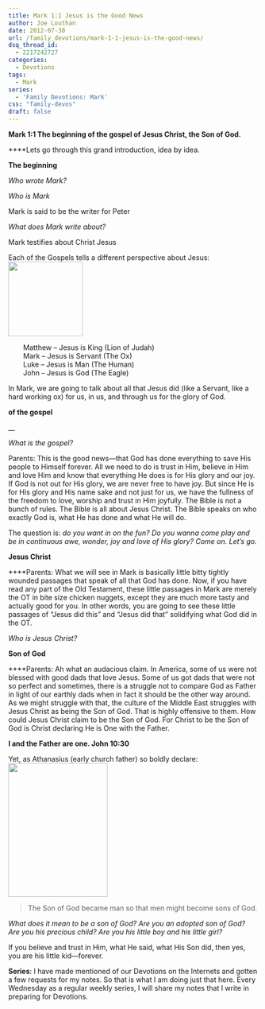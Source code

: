 ```yaml
---
title: Mark 1:1 Jesus is the Good News
author: Joe Louthan
date: 2012-07-30
url: /family_devotions/mark-1-1-jesus-is-the-good-news/
dsq_thread_id:
  - 2217242727
categories:
  - Devotions
tags:
  - Mark
series:
  - 'Family Devotions: Mark'
css: "family-devos"
draft: false
---
```

**Mark 1:1 The beginning of the gospel of Jesus Christ, the Son of God.**

****Lets go through this grand introduction, idea by idea.

**The beginning**

_Who wrote Mark?_

_Who is Mark_
  
Mark is said to be the writer for Peter

_What does Mark write about?_
  
Mark testifies about Christ Jesus

Each of the Gospels tells a different perspective about Jesus:[<img class="alignright size-thumbnail wp-image-124" title="Muskoxen (Ovibos muschatus)" src="https://i2.wp.com/theologic.us/wp-content/uploads/2012/07/Ox-8.jpg?resize=150%2C150" alt="" width="150" height="150" srcset="https://i2.wp.com/theologic.us/wp-content/uploads/2012/07/Ox-8.jpg?resize=150%2C150 150w, https://i2.wp.com/theologic.us/wp-content/uploads/2012/07/Ox-8.jpg?zoom=2&resize=150%2C150 300w, https://i2.wp.com/theologic.us/wp-content/uploads/2012/07/Ox-8.jpg?zoom=3&resize=150%2C150 450w" sizes="(max-width: 150px) 100vw, 150px" data-recalc-dims="1" />][1]

<p style="padding-left: 30px;">
  Matthew &#8211; Jesus is King (Lion of Judah)<br /> Mark &#8211; Jesus is Servant (The Ox)<br /> Luke &#8211; Jesus is Man (The Human)<br /> John &#8211; Jesus is God (The Eagle)
</p>

In Mark, we are going to talk about all that Jesus did (like a Servant, like a hard working ox) for us, in us, and through us for the glory of God.

**of the gospel**
  
__

_What is the gospel?_
  
Parents: This is the good news—that God has done everything to save His people to Himself forever. All we need to do is trust in Him, believe in Him and love Him and know that everything He does is for His glory and our joy. If God is not out for His glory, we are never free to have joy. But since He is for His glory and His name sake and not just for us, we have the fullness of the freedom to love, worship and trust in Him joyfully. The Bible is not a bunch of rules. The Bible is all about Jesus Christ. The Bible speaks on who exactly God is, what He has done and what He will do.

The question is: _do you want in on the fun? Do you wanna come play and be in continuous awe, wonder, joy and love of His glory? Come on. Let&#8217;s go._

**Jesus Christ**

****Parents: What we will see in Mark is basically little bitty tightly wounded passages that speak of all that God has done. Now, if you have read any part of the Old Testament, these little passages in Mark are merely the OT in bite size chicken nuggets, except they are much more tasty and actually good for you. In other words, you are going to see these little passages of &#8220;Jesus did this&#8221; and &#8220;Jesus did that&#8221; solidifying what God did in the OT.

_Who is Jesus Christ?_

**Son of God**

****Parents: Ah what an audacious claim. In America, some of us were not blessed with good dads that love Jesus. Some of us got dads that were not so perfect and sometimes, there is a struggle not to compare God as Father in light of our earthly dads when in fact it should be the other way around. As we might struggle with that, the culture of the Middle East struggles with Jesus Christ as being the Son of God. That is highly offensive to them. How could Jesus Christ claim to be the Son of God. For Christ to be the Son of God is Christ declaring He is One with the Father.

**I and the Father are one. John 10:30**

Yet, as Athanasius (early church father) so boldly declare:[<img class="alignright size-full wp-image-125" title="athanasius" src="https://i2.wp.com/theologic.us/wp-content/uploads/2012/07/athanasius.jpg?resize=200%2C269" alt="" width="200" height="269" data-recalc-dims="1" />][2]

> The Son of God became man so that men might become sons of God.

_What does it mean to be a son of God? Are you an adopted son of God? Are you his precious child? Are you his little boy and his little girl?_

If you believe and trust in Him, what He said, what His Son did, then yes, you are his little kid—forever.

**Series**: I have made mentioned of our Devotions on the Internets and gotten a few requests for my notes. So that is what I am doing just that here. Every Wednesday as a regular weekly series, I will share my notes that I write in preparing for Devotions.

 [1]: https://i2.wp.com/theologic.us/wp-content/uploads/2012/07/Ox-8.jpg
 [2]: https://i2.wp.com/theologic.us/wp-content/uploads/2012/07/athanasius.jpg